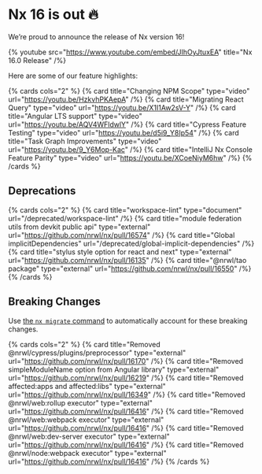 # Nx 16 is out 🔥

We’re proud to announce the release of Nx version 16!

{% youtube
src="https://www.youtube.com/embed/JIhOyJtuxEA"
title="Nx 16.0 Release"
/%}

Here are some of our feature highlights:

{% cards cols="2" %}
{% card title="Changing NPM Scope"  type="video" url="https://youtu.be/HzkvhPKAepA" /%}
{% card title="Migrating React Query"  type="video" url="https://youtu.be/X1I1Aw2sV-Y" /%}
{% card title="Angular LTS support"  type="video" url="https://youtu.be/AQV4WFldwlY" /%}
{% card title="Cypress Feature Testing"  type="video" url="https://youtu.be/d5i9_Y8Ip54" /%}
{% card title="Task Graph Improvements"  type="video" url="https://youtu.be/9_Y6Mop-Kac" /%}
{% card title="IntelliJ Nx Console Feature Parity"  type="video" url="https://youtu.be/XCoeNiyM6hw" /%}
{% /cards %}

## Deprecations

{% cards cols="2" %}
{% card title="workspace-lint" type="document" url="/deprecated/workspace-lint" /%}
{% card title="module federation utils from devkit public api" type="external" url="https://github.com/nrwl/nx/pull/16574" /%}
{% card title="Global implicitDependencies" url="/deprecated/global-implicit-dependencies" /%}
{% card title="stylus style option for react and next" type="external" url="https://github.com/nrwl/nx/pull/16135" /%}
{% card title="@nrwl/tao package" type="external" url="https://github.com/nrwl/nx/pull/16550" /%}
{% /cards %}

## Breaking Changes

Use [the `nx migrate` command](/core-features/automate-updating-dependencies) to automatically account for these breaking changes.

{% cards cols="2" %}
{% card title="Removed @nrwl/cypress/plugins/preprocessor" type="external" url="https://github.com/nrwl/nx/pull/16170" /%}
{% card title="Removed simpleModuleName option from Angular library" type="external" url="https://github.com/nrwl/nx/pull/16219" /%}
{% card title="Removed affected:apps and affected:libs" type="external" url="https://github.com/nrwl/nx/pull/16349" /%}
{% card title="Removed @nrwl/web:rollup executor" type="external" url="https://github.com/nrwl/nx/pull/16416" /%}
{% card title="Removed @nrwl/web:webpack executor" type="external" url="https://github.com/nrwl/nx/pull/16416" /%}
{% card title="Removed @nrwl/web:dev-server executor" type="external" url="https://github.com/nrwl/nx/pull/16416" /%}
{% card title="Removed @nrwl/node:webpack executor" type="external" url="https://github.com/nrwl/nx/pull/16416" /%}
{% /cards %}

